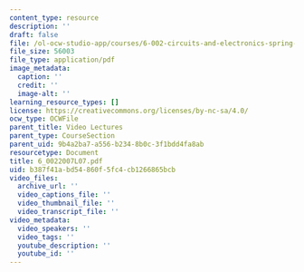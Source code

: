 ```yaml
---
content_type: resource
description: ''
draft: false
file: /ol-ocw-studio-app/courses/6-002-circuits-and-electronics-spring-2007/b387f41abd54860f5fc4cb1266865bcb_6_0022007L07.pdf
file_size: 56003
file_type: application/pdf
image_metadata:
  caption: ''
  credit: ''
  image-alt: ''
learning_resource_types: []
license: https://creativecommons.org/licenses/by-nc-sa/4.0/
ocw_type: OCWFile
parent_title: Video Lectures
parent_type: CourseSection
parent_uid: 9b4a2ba7-a556-b234-8b0c-3f1bdd4fa8ab
resourcetype: Document
title: 6_0022007L07.pdf
uid: b387f41a-bd54-860f-5fc4-cb1266865bcb
video_files:
  archive_url: ''
  video_captions_file: ''
  video_thumbnail_file: ''
  video_transcript_file: ''
video_metadata:
  video_speakers: ''
  video_tags: ''
  youtube_description: ''
  youtube_id: ''
---
```

